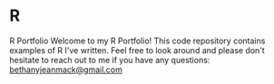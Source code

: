 # R
R Portfolio Welcome to my R Portfolio! This code repository contains examples of R I've written. Feel free to look around and please don't hesitate to reach out to me if you have any questions: bethanyjeanmack@gmail.com
